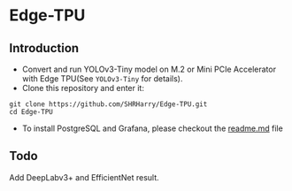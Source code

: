 # Edge-TPU
## Introduction
* Convert and run YOLOv3-Tiny model on M.2 or Mini PCIe Accelerator with Edge TPU(See `YOLOv3-Tiny` for details).
* Clone this repository and enter it:
```
git clone https://github.com/SHRHarry/Edge-TPU.git
cd Edge-TPU
```
- To install PostgreSQL and Grafana, please checkout the [readme.md](https://github.com/SHRHarry/Edge-TPU/blob/main/YOLOv3-Tiny/readme.md) file
## Todo
Add DeepLabv3+ and EfficientNet result.
